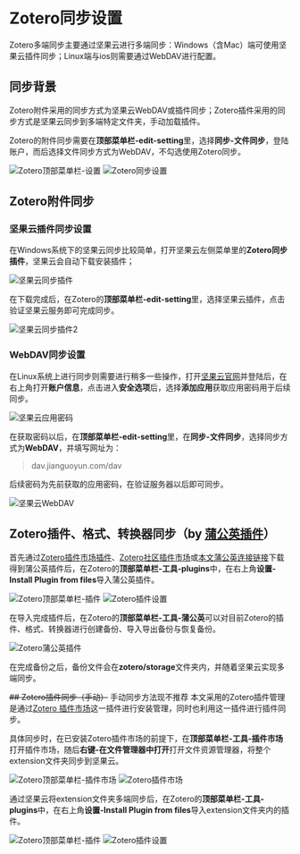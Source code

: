 # Zotero同步设置
Zotero多端同步主要通过坚果云进行多端同步：Windows（含Mac）端可使用坚果云插件同步；Linux端与ios则需要通过WebDAV进行配置。

## 同步背景
Zotero附件采用的同步方式为坚果云WebDAV或插件同步；Zotero插件采用的同步方式是坚果云同步到多端特定文件夹，手动加载插件。

Zotero的附件同步需要在**顶部菜单栏-edit-setting**里，选择**同步-文件同步**，登陆账户，而后选择文件同步方式为WebDAV，不勾选使用Zotero同步。

![Zotero顶部菜单栏-设置](./.img/1setting.png "顶部菜单栏-edit-setting")
![Zotero同步设置](./.img/1tongbu.png "同步-文件同步")


## Zotero附件同步
### 坚果云插件同步设置
在Windows系统下的坚果云同步比较简单，打开坚果云左侧菜单里的**Zotero同步插件**，坚果云会自动下载安装插件；

![坚果云同步插件](./.img/1nut1.png "Zotero同步插件")

在下载完成后，在Zotero的**顶部菜单栏-edit-setting**里，选择坚果云插件，点击验证坚果云服务即可完成同步。

![坚果云同步插件2](./.img/1nut2.png "Zotero同步设置")

### WebDAV同步设置
在Linux系统上进行同步则需要进行稍多一些操作，打开[坚果云官网](https://www.jianguoyun.com/)并登陆后，在右上角打开**账户信息**，点击进入**安全选项**后，选择**添加应用**获取应用密码用于后续同步。

![坚果云应用密码](./.img/1nutcode.png "坚果云应用密码")

在获取密码以后，在**顶部菜单栏-edit-setting**里，在**同步-文件同步**，选择同步方式为**WebDAV**，并填写网址为：

> dav.jianguoyun.com/dav

后续密码为先前获取的应用密码，在验证服务器以后即可同步。

![坚果云WebDAV](./.img/1nutWebDAV.png "坚果云WebDAV")


## Zotero插件、格式、转换器同步（by [蒲公英插件](https://github.com/l0o0/tara/releases/download/v1.0.7/tara.xpi)）
首先通过[Zotero插件市场插件](https://github.com/syt2/zotero-addons/releases/download/V2.1.1/zotero-addons.xpi)、[Zotero社区插件市场](https://zotero-chinese.com/plugins/)或[本文蒲公英连接链接](https://github.com/l0o0/tara/releases/download/v1.0.7/tara.xpi)下载得到蒲公英插件后，在Zotero的**顶部菜单栏-工具-plugins**中，在右上角**设置-Install Plugin from files**导入蒲公英插件。

![Zotero顶部菜单栏-插件](./.img/1plugins.png "顶部菜单栏-工具-plugins")
![Zotero插件设置](./.img/1pluginManager.png "设置-Install Plugin from files")

在导入完成插件后，在Zotero的**顶部菜单栏-工具-蒲公英**可以对目前Zotero的插件、格式、转换器进行创建备份、导入导出备份与恢复备份。

![Zotero蒲公英插件](./.img/1蒲公英.png "顶部菜单栏-工具-蒲公英")

在完成备份之后，备份文件会在**zotero/storage**文件夹内，并随着坚果云实现多端同步。

~~## Zotero插件同步（手动）~~ 手动同步方法现不推荐
本文采用的Zotero插件管理是通过[Zotero 插件市场](https://github.com/syt2/zotero-addons/releases/download/V2.1.1/zotero-addons.xpi)这一插件进行安装管理，同时也利用这一插件进行插件同步。

具体同步时，在已安装Zotero插件市场的前提下，在**顶部菜单栏-工具-插件市场**打开插件市场，随后**右键-在文件管理器中打开**打开文件资源管理器，将整个extension文件夹同步到坚果云。

![Zotero顶部菜单栏-插件市场](./.img/1topMenu.png "顶部菜单栏-工具-插件市场")
![Zotero插件市场](./.img/1market.png "右键-管理本地插件")

通过坚果云将extension文件夹多端同步后，在Zotero的**顶部菜单栏-工具-plugins**中，在右上角**设置-Install Plugin from files**导入extension文件夹内的插件。

![Zotero顶部菜单栏-插件](./.img/1plugins.png "顶部菜单栏-工具-plugins")
![Zotero插件设置](./.img/1pluginManager.png "设置-Install Plugin from files")